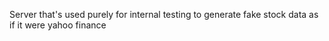 Server that's used purely for internal testing to generate fake stock data as if it
were yahoo finance
